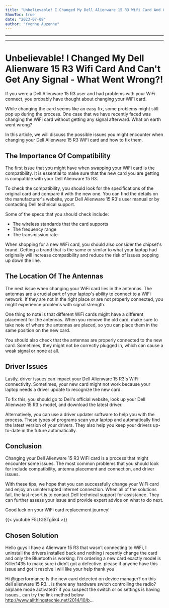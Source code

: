 ```yaml
---
title: "Unbelievable! I Changed My Dell Alienware 15 R3 Wifi Card And Can't Get Any Signal - What Went Wrong?!"
ShowToc: true 
date: "2023-07-08"
author: "Yvonne Auzenne"
---
```

*****
---

# Unbelievable! I Changed My Dell Alienware 15 R3 Wifi Card And Can't Get Any Signal - What Went Wrong?!

If you were a Dell Alienware 15 R3 user and had problems with your WiFi connect, you probably have thought about changing your WiFi card.

While changing the card seems like an easy fix, some problems might still pop up during the process. One case that we have recently faced was changing the WiFi card without getting any signal afterward. What on earth went wrong? 

In this article, we will discuss the possible issues you might encounter when changing your Dell Alienware 15 R3 WiFi card and how to fix them.

## The Importance Of Compatibility

The first issue that you might have when swapping your WiFi card is the compatibility. It is essential to make sure that the new card you are getting is compatible with your Dell Alienware 15 R3.

To check the compatibility, you should look for the specifications of the original card and compare it with the new one. You can find the details on the manufacturer's website, your Dell Alienware 15 R3's user manual or by contacting Dell technical support.

Some of the specs that you should check include:

- The wireless standards that the card supports
- The frequency range
- The transmission rate

When shopping for a new WiFi card, you should also consider the chipset's brand. Getting a brand that is the same or similar to what your laptop had originally will increase compatibility and reduce the risk of issues popping up down the line.

## The Location Of The Antennas

The next issue when changing your WiFi card lies in the antennas. The antennas are a crucial part of your laptop's ability to connect to a WiFi network. If they are not in the right place or are not properly connected, you might experience problems with signal strength.

One thing to note is that different WiFi cards might have a different placement for the antennas. When you remove the old card, make sure to take note of where the antennas are placed, so you can place them in the same position on the new card.

You should also check that the antennas are properly connected to the new card. Sometimes, they might not be correctly plugged in, which can cause a weak signal or none at all.

## Driver Issues

Lastly, driver issues can impact your Dell Alienware 15 R3's WiFi connectivity. Sometimes, your new card might not work because your laptop needs a driver update to recognize the new card.

To fix this, you should go to Dell's official website, look up your Dell Alienware 15 R3's model, and download the latest driver.

Alternatively, you can use a driver updater software to help you with the process. These types of programs scan your laptop and automatically find the latest version of your drivers. They also help you keep your drivers up-to-date in the future automatically.

## Conclusion

Changing your Dell Alienware 15 R3 WiFi card is a process that might encounter some issues. The most common problems that you should look for include compatibility, antenna placement and connection, and driver issues. 

With these tips, we hope that you can successfully change your WiFi card and enjoy an uninterrupted internet connection. When all of the solutions fail, the last resort is to contact Dell technical support for assistance. They can further assess your issue and provide expert advice on what to do next. 

Good luck on your WiFi card replacement journey!

{{< youtube F5LtGSTg5k4 >}} 



## Chosen Solution
 Hello guys I have a Alienware 15 R3 that wasn’t connecting to WiFi, I uninstall the drivers installed back and nothing i recently change the card and only the Bluetooth is working. I’m ordering a new card exactly model is Killer1435 to make sure i didn’t got a defective. please if anyone have this issue and got it resolve i will like your help thank you

 Hi @gperformance
Is the new card detected on device manager?
on this dell alienware 15 R3... is there any hardware switch controlling the radio? airplane mode activated?
if you suspect the switch or os settings is having issues.. can try the link method below
http://www.allthingstechie.net/2014/10/b...




